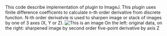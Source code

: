 This code describe implementation of plugin to ImageJ. This plugin uses finite difference coefficents to calculate n-th order derivative from discrete function. N-th order derivatvie is used to sharpen image or stack of images by one of 3 axes (X, Y or Z).
![This is an image](https://i.ibb.co/fxMKsr4/Screenshot-2.png)
On the left: original data, on the right: sharpened image by second order five-point derivative by axis Z
